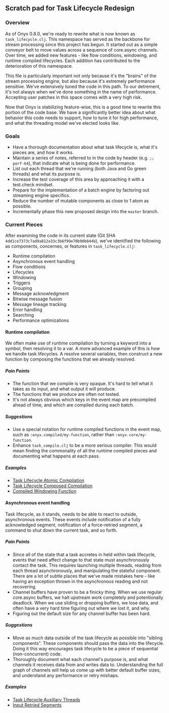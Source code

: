 ## Scratch pad for Task Lifecycle Redesign

### Overview

As of Onyx 0.8.0, we're ready to rewrite what is now known as `task_lifecycle.clj`. This namespace has served as the backbone for stream processing since this project has begun. It started out as a simple conveyor belt to move values across a sequence of core.async channels. Over time, we added new features - like flow conditions, windowing, and runtime compiled lifecycles. Each addition has contributed to the deterioration of this namespace.

This file is particularly important not only because it's the "brains" of the stream processing engine, but also because it's extremely performance sensitive. We've extensively tuned the code in this path. To our detrement, it's not always when we've done something in the name of performance. Accepting user patches in this space comes with a very high risk.

Now that Onyx is stabilizing feature-wise, this is a good time to rewrite this portion of the code base. We have a significantly better idea about what behavior this code needs to support, how to tune it for high performance, and what the threading model we've elected looks like.

### Goals

- Have a thorough documentation about what task lifecycle is, what it's pieces are, and how it works.
- Maintain a series of notes, referred to in the code by header (e.g. `;; perf-64`), that indicate what is being done for performance.
- List out each thread that we're running (both Java and Go green threads) and what its purpose is.
- Increase the test coverage of this area by approaching it with a test.check mindset.
- Prepare for the implementation of a batch engine by factoring out streaming engine specifics.
- Reduce the number of mutable components as close to 1 atom as possible.
- Incrementally phase this new proposed design into the `master` branch.

### Current Pieces

After examining the code in its current state (Git SHA `4dd1ce7373c7ad9a812a33c3b6f99e70b90b844b`), we've identified the following as components, concernes, or features in `task_lifecycle.clj`:

- Runtime compilation
- Asynchronous event handling
- Flow conditions
- Lifecycles
- Windowing
- Triggers
- Grouping
- Message acknowledgment
- Bitwise message fusion
- Message lineage tracking
- Error handling
- Searching
- Performance optimizations

#### Runtime compilation

We often make use of runtime compilation by turning a keyword into a symbol, then resolving it to a var. A more advanced example of this is how we handle task lifecycles. A resolve several variables, then construct a new function by composing the functions that we already resolved.

##### Pain Points

- The function that we compile is very opaque. It's hard to tell what it takes as its input, and what output it will produce.
- The functions that we produce are often not tested.
- It's not always obvious which keys in the event map are precompiled ahead of time, and which are compiled during each batch.

##### Suggestions

- Use a special notation for runtime compiled functions in the event map, such as `:onyx.compiled/my-function`, rather than `:onyx.core/my-function`.
- Enhance `task_compile.clj` to be a more serious compiler. This would mean finding the commonality of all the runtime compiled pieces and documenting what happens at each pass.

##### Examples

- [Task Lifecycle Atomic Compilation](https://github.com/onyx-platform/onyx/blob/4dd1ce7373c7ad9a812a33c3b6f99e70b90b844b/src/onyx/peer/task_compile.clj#L82-L101)
- [Task Lifecycle Composed Compilation](https://github.com/onyx-platform/onyx/blob/4dd1ce7373c7ad9a812a33c3b6f99e70b90b844b/src/onyx/peer/task_compile.clj#L57-L66)
- [Compiled Windowing Function](https://github.com/onyx-platform/onyx/blob/4dd1ce7373c7ad9a812a33c3b6f99e70b90b844b/src/onyx/peer/task_compile.clj#L171)

#### Asynchronous event handling

Task lifecycle, as it stands, needs to be able to react to outside, asynchronous events. These events include notification of a fully acknowledged segment, notification of a force-retried segment, a command to shut down the current task, and so forth.

##### Pain Points

- Since all of the state that a task accretes in held within task lifecycle, events that need affect change to that state must asynchronously contact the task. This requires launching multiple threads, reading from each thread asynchronously, and manipulating the stateful component. There are a lot of subtle places that we've made mistakes here - like having an exception thrown in the asynchronous reading and not recovering.
- Channel buffers have proven to be a finicky thing. When we use regular core.async buffers, we halt upstream work completely and potentionally deadlock. When we use sliding or dropping buffers, we lose data, and often have a very hard time figuring out where we lost it, and why.
- Figuring out the default size for any channel buffer has been hard.

##### Suggestions

- Move as much data outside of the task lifecycle as possible into "sibling components". These components should pass the data into the lifecycle. Doing it this way encourages task lifecycle to be a piece of sequential (non-concurrent) code.
- Thoroughly document what each channel's purpose is, and what channels it receives data from and writes data to. Understanding the full graph of channels will help us come up with better default buffer sizes, and understand any performance or retry mishaps.

##### Examples

- [Task Lifecycle Auxillary Threads](https://github.com/onyx-platform/onyx/blob/4dd1ce7373c7ad9a812a33c3b6f99e70b90b844b/src/onyx/peer/task_lifecycle.clj#L446-L486)
- [Input Retried Segments](https://github.com/onyx-platform/onyx/blob/4dd1ce7373c7ad9a812a33c3b6f99e70b90b844b/src/onyx/peer/task_lifecycle.clj#L488-L505)